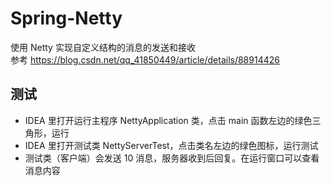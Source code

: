 # Spring-Netty
使用 Netty 实现自定义结构的消息的发送和接收  
参考 <https://blog.csdn.net/qq_41850449/article/details/88914426>

## 测试
- IDEA 里打开运行主程序 NettyApplication 类，点击 main 函数左边的绿色三角形，运行
- IDEA 里打开测试类 NettyServerTest，点击类名左边的绿色图标，运行测试
- 测试类（客户端）会发送 10 消息，服务器收到后回复。在运行窗口可以查看消息内容